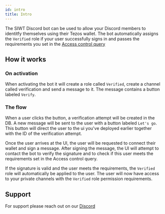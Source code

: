 ```yaml
---
id: intro
title: Intro
---
```


The SIWT Discord bot can be used to allow your Discord members to identitfy themselves using their Tezos wallet. The bot automatically assigns the `Verified` role if your user successfully signs in and passes the requirements you set in the [Access control query](https://github.com/StakeNow/SIWT/tree/develop/packages/acq)

## How it works

### On activation

When activating the bot it will create a role called `Verified`, create a channel called verification and send a message to it.
The message contains a button labeled `Verify`.

### The flow

When a user clicks the button, a verification attempt will be created in the DB.
A new message will be sent to the user with a button labeled `Let's go`.
This button will direct the user to the ui you've deployed earlier together with the ID of the verification attempt.

Once the user arrives at the UI, the user will be requested to connect their wallet and sign a message.
After signing the message, the UI will attempt to contact the bot to verify the signature and to check if this user meets
the requirements set in the Access control query.

If the signature is valid and the user meets the requirements, the `Verified` role will automatically be applied to the user.
The user will now have access to your private channels with the `Verified` role permission requirements.

## Support

For support please reach out on our [Discord](https://discord.com/invite/6J3bjhkpxm?utm_source=GH&utm_medium=GH&utm_campaign=GH)

